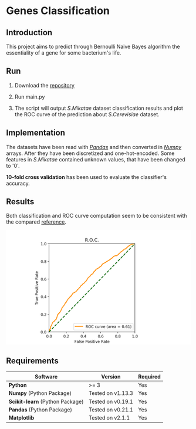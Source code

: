 # Genes Classification

## Introduction
This project aims to predict through Bernoulli Naive Bayes algorithm the essentiality of a gene for some bacterium's life.

## Run
1. Download the [repository](https://github.com/fralomba/Bayesian-Classifier.git)

2. Run main.py

3. The script will output *S.Mikatae* dataset classification results and plot the ROC curve of the prediction about *S.Cerevisiae* dataset.

## Implementation
The datasets have been read with [*Pandas*](https://pandas.pydata.org/) and then converted in [*Numpy*](http://www.numpy.org) arrays. After they have been discretized and one-hot-encoded.
Some features in *S.Mikatae* contained unknown values, that have been changed to '0'.

**10-fold cross validation** has been used to evaluate the classifier's accuracy.

## Results
Both classification and ROC curve computation seem to be consistent with the compared [reference](http://genome.cshlp.org/content/16/9/1126).

![ROC](/img/roc.png) 

## Requirements
| Software                                                 | Version         | Required |
| ---------------------------------------------------------|-----------------| ---------|
| **Python**                                               |     >= 3        |    Yes   |
| **Numpy** (Python Package)                               |Tested on v1.13.3|    Yes   |
| **Scikit-learn** (Python Package)                        |Tested on v0.19.1|    Yes   |
| **Pandas** (Python Package)                              |Tested on v0.21.1|    Yes   |
| **Matplotlib**			                               |Tested on v2.1.1 |    Yes   |